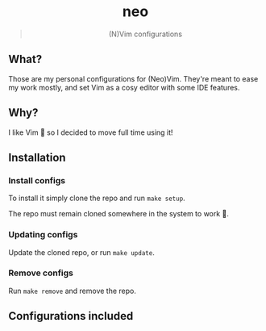 <div align="center">

# neo

> (N)Vim configurations

</div>

<!-- TODO: add ToC -->

## What?

Those are my personal configurations for (Neo)Vim. They're meant to ease my work mostly, and set Vim as a cosy editor with some IDE features.

## Why?

I like Vim :grimacing: so I decided to move full time using it!

## Installation

### Install configs

To install it simply clone the repo and run `make setup`.

The repo must remain cloned somewhere in the system to work :grimacing:.

### Updating configs

Update the cloned repo, or run `make update`.

### Remove configs

Run `make remove` and remove the repo.

## Configurations included
